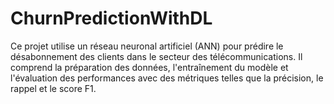 # ChurnPredictionWithDL
Ce projet utilise un réseau neuronal artificiel (ANN) pour prédire le désabonnement des clients dans le secteur des télécommunications. Il comprend la préparation des données, l'entraînement du modèle et l'évaluation des performances avec des métriques telles que la précision, le rappel et le score F1.
